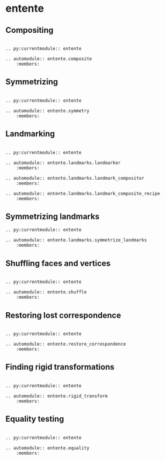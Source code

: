 # entente

## Compositing

```{eval-rst}

.. py:currentmodule:: entente

.. automodule:: entente.composite
    :members:
```

## Symmetrizing

```{eval-rst}

.. py:currentmodule:: entente

.. automodule:: entente.symmetry
    :members:
```

## Landmarking

```{eval-rst}

.. py:currentmodule:: entente

.. automodule:: entente.landmarks.landmarker
    :members:

.. automodule:: entente.landmarks.landmark_compositor
    :members:

.. automodule:: entente.landmarks.landmark_composite_recipe
    :members:
```

## Symmetrizing landmarks

```{eval-rst}
.. py:currentmodule:: entente

.. automodule:: entente.landmarks.symmetrize_landmarks
    :members:
```

## Shuffling faces and vertices

```{eval-rst}

.. py:currentmodule:: entente

.. automodule:: entente.shuffle
    :members:
```

## Restoring lost correspondence

```{eval-rst}

.. py:currentmodule:: entente

.. automodule:: entente.restore_correspondence
    :members:
```


## Finding rigid transformations

```{eval-rst}

.. py:currentmodule:: entente

.. automodule:: entente.rigid_transform
    :members:
```

## Equality testing

```{eval-rst}

.. py:currentmodule:: entente

.. automodule:: entente.equality
    :members:
```

